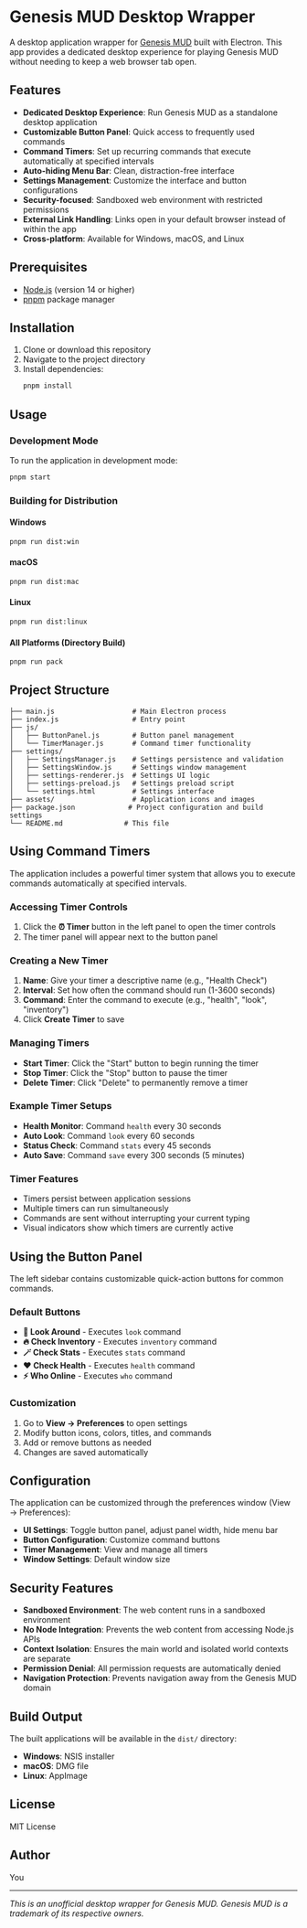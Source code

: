 # Genesis MUD Desktop Wrapper

A desktop application wrapper for [Genesis MUD](https://www.genesismud.org) built with Electron. This app provides a dedicated desktop experience for playing Genesis MUD without needing to keep a web browser tab open.

## Features

- **Dedicated Desktop Experience**: Run Genesis MUD as a standalone desktop application
- **Customizable Button Panel**: Quick access to frequently used commands
- **Command Timers**: Set up recurring commands that execute automatically at specified intervals
- **Auto-hiding Menu Bar**: Clean, distraction-free interface
- **Settings Management**: Customize the interface and button configurations
- **Security-focused**: Sandboxed web environment with restricted permissions
- **External Link Handling**: Links open in your default browser instead of within the app
- **Cross-platform**: Available for Windows, macOS, and Linux

## Prerequisites

- [Node.js](https://nodejs.org/) (version 14 or higher)
- [pnpm](https://pnpm.io/) package manager

## Installation

1. Clone or download this repository
2. Navigate to the project directory
3. Install dependencies:
   ```bash
   pnpm install
   ```

## Usage

### Development Mode

To run the application in development mode:

```bash
pnpm start
```

### Building for Distribution

#### Windows
```bash
pnpm run dist:win
```

#### macOS
```bash
pnpm run dist:mac
```

#### Linux
```bash
pnpm run dist:linux
```

#### All Platforms (Directory Build)
```bash
pnpm run pack
```

## Project Structure

```
├── main.js                   # Main Electron process
├── index.js                  # Entry point
├── js/
│   ├── ButtonPanel.js        # Button panel management
│   └── TimerManager.js       # Command timer functionality
├── settings/
│   ├── SettingsManager.js    # Settings persistence and validation
│   ├── SettingsWindow.js     # Settings window management
│   ├── settings-renderer.js  # Settings UI logic
│   ├── settings-preload.js   # Settings preload script
│   └── settings.html         # Settings interface
├── assets/                   # Application icons and images
├── package.json             # Project configuration and build settings
└── README.md               # This file
```

## Using Command Timers

The application includes a powerful timer system that allows you to execute commands automatically at specified intervals.

### Accessing Timer Controls

1. Click the **⏰ Timer** button in the left panel to open the timer controls
2. The timer panel will appear next to the button panel

### Creating a New Timer

1. **Name**: Give your timer a descriptive name (e.g., "Health Check")
2. **Interval**: Set how often the command should run (1-3600 seconds)
3. **Command**: Enter the command to execute (e.g., "health", "look", "inventory")
4. Click **Create Timer** to save

### Managing Timers

- **Start Timer**: Click the "Start" button to begin running the timer
- **Stop Timer**: Click the "Stop" button to pause the timer
- **Delete Timer**: Click "Delete" to permanently remove a timer

### Example Timer Setups

- **Health Monitor**: Command `health` every 30 seconds
- **Auto Look**: Command `look` every 60 seconds  
- **Status Check**: Command `stats` every 45 seconds
- **Auto Save**: Command `save` every 300 seconds (5 minutes)

### Timer Features

- Timers persist between application sessions
- Multiple timers can run simultaneously
- Commands are sent without interrupting your current typing
- Visual indicators show which timers are currently active

## Using the Button Panel

The left sidebar contains customizable quick-action buttons for common commands.

### Default Buttons

- **💎 Look Around** - Executes `look` command
- **🔥 Check Inventory** - Executes `inventory` command  
- **🪄 Check Stats** - Executes `stats` command
- **❤️ Check Health** - Executes `health` command
- **⚡ Who Online** - Executes `who` command

### Customization

1. Go to **View → Preferences** to open settings
2. Modify button icons, colors, titles, and commands
3. Add or remove buttons as needed
4. Changes are saved automatically

## Configuration

The application can be customized through the preferences window (View → Preferences):

- **UI Settings**: Toggle button panel, adjust panel width, hide menu bar
- **Button Configuration**: Customize command buttons
- **Timer Management**: View and manage all timers
- **Window Settings**: Default window size

## Security Features

- **Sandboxed Environment**: The web content runs in a sandboxed environment
- **No Node Integration**: Prevents the web content from accessing Node.js APIs
- **Context Isolation**: Ensures the main world and isolated world contexts are separate
- **Permission Denial**: All permission requests are automatically denied
- **Navigation Protection**: Prevents navigation away from the Genesis MUD domain

## Build Output

The built applications will be available in the `dist/` directory:
- **Windows**: NSIS installer
- **macOS**: DMG file
- **Linux**: AppImage

## License

MIT License

## Author

You

---

*This is an unofficial desktop wrapper for Genesis MUD. Genesis MUD is a trademark of its respective owners.*
